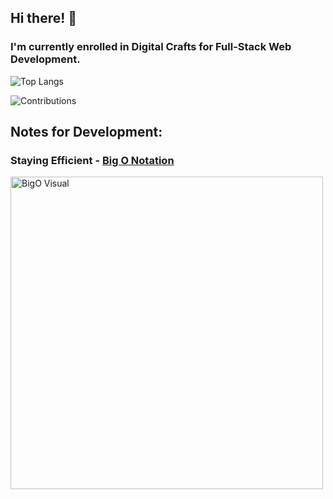 ## Hi there! 👋

### I'm currently enrolled in Digital Crafts for Full-Stack Web Development. 

![Top Langs](https://github-readme-stats.vercel.app/api/top-langs/?username=ETH1Elohim&theme=tokyonight)

![Contributions](https://img.shields.io/github/last-commit/ETH1Elohim/ETH1Elohim?label=contributions&logo=github&logoColor=white&style=flat-square)

## Notes for Development:
### Staying Efficient - [Big O Notation](https://github.com/ETH1Elohim/Big-O)
<img src="https://miro.medium.com/v2/resize:fit:1650/1*iQkFjNn02oogc2Yv27-pyQ.png" alt="BigO Visual" title="BigO Visual" width="500">

